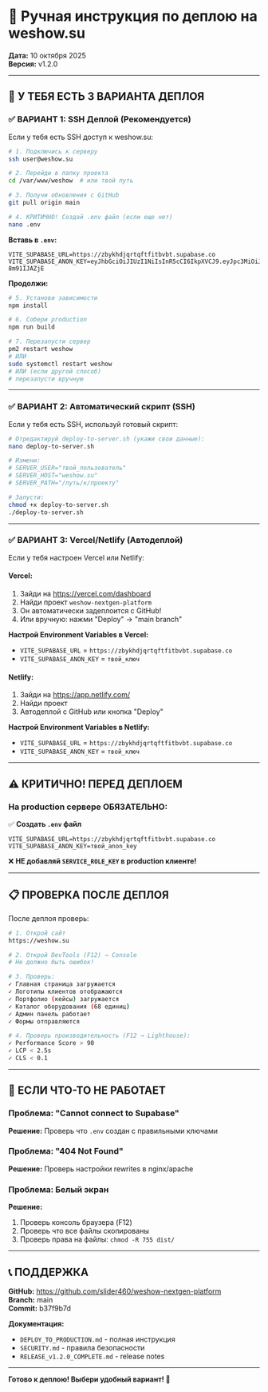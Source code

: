 # 🚀 Ручная инструкция по деплою на weshow.su

**Дата:** 10 октября 2025  
**Версия:** v1.2.0

---

## 🎯 У ТЕБЯ ЕСТЬ 3 ВАРИАНТА ДЕПЛОЯ

### ✅ ВАРИАНТ 1: SSH Деплой (Рекомендуется)

Если у тебя есть SSH доступ к weshow.su:

```bash
# 1. Подключись к серверу
ssh user@weshow.su

# 2. Перейди в папку проекта
cd /var/www/weshow  # или твой путь

# 3. Получи обновления с GitHub
git pull origin main

# 4. КРИТИЧНО! Создай .env файл (если еще нет)
nano .env
```

**Вставь в `.env`:**
```env
VITE_SUPABASE_URL=https://zbykhdjqrtqftfitbvbt.supabase.co
VITE_SUPABASE_ANON_KEY=eyJhbGciOiJIUzI1NiIsInR5cCI6IkpXVCJ9.eyJpc3MiOiJzdXBhYmFzZSIsInJlZiI6InpieWtoZGpxcnRxZnRmaXRidmJ0Iiwicm9sZSI6ImFub24iLCJpYXQiOjE3NTkxMzkzMjMsImV4cCI6MjA3NDcxNTMyM30.L9M4qQ_gkoyLj7oOwKZgyOVHoGv4JMJw-8m91IJAZjE
```

**Продолжи:**
```bash
# 5. Установи зависимости
npm install

# 6. Собери production
npm run build

# 7. Перезапусти сервер
pm2 restart weshow
# ИЛИ
sudo systemctl restart weshow
# ИЛИ (если другой способ)
# перезапусти вручную
```

---

### ✅ ВАРИАНТ 2: Автоматический скрипт (SSH)

Если у тебя есть SSH, используй готовый скрипт:

```bash
# Отредактируй deploy-to-server.sh (укажи свои данные):
nano deploy-to-server.sh

# Измени:
# SERVER_USER="твой_пользователь"
# SERVER_HOST="weshow.su"
# SERVER_PATH="/путь/к/проекту"

# Запусти:
chmod +x deploy-to-server.sh
./deploy-to-server.sh
```

---

### ✅ ВАРИАНТ 3: Vercel/Netlify (Автодеплой)

Если у тебя настроен Vercel или Netlify:

#### Vercel:
1. Зайди на https://vercel.com/dashboard
2. Найди проект `weshow-nextgen-platform`
3. Он автоматически задеплоится с GitHub!
4. Или вручную: нажми "Deploy" → "main branch"

**Настрой Environment Variables в Vercel:**
- `VITE_SUPABASE_URL` = `https://zbykhdjqrtqftfitbvbt.supabase.co`
- `VITE_SUPABASE_ANON_KEY` = `твой_ключ`

#### Netlify:
1. Зайди на https://app.netlify.com/
2. Найди проект
3. Автодеплой с GitHub или кнопка "Deploy"

**Настрой Environment Variables в Netlify:**
- `VITE_SUPABASE_URL` = `https://zbykhdjqrtqftfitbvbt.supabase.co`
- `VITE_SUPABASE_ANON_KEY` = `твой_ключ`

---

## ⚠️ КРИТИЧНО! ПЕРЕД ДЕПЛОЕМ

### На production сервере ОБЯЗАТЕЛЬНО:

✅ **Создать `.env` файл**
```env
VITE_SUPABASE_URL=https://zbykhdjqrtqftfitbvbt.supabase.co
VITE_SUPABASE_ANON_KEY=твой_anon_key
```

❌ **НЕ добавляй `SERVICE_ROLE_KEY` в production клиенте!**

---

## 📋 ПРОВЕРКА ПОСЛЕ ДЕПЛОЯ

После деплоя проверь:

```bash
# 1. Открой сайт
https://weshow.su

# 2. Открой DevTools (F12) → Console
# Не должно быть ошибок!

# 3. Проверь:
✓ Главная страница загружается
✓ Логотипы клиентов отображаются
✓ Портфолио (кейсы) загружается
✓ Каталог оборудования (68 единиц)
✓ Админ панель работает
✓ Формы отправляются

# 4. Проверь производительность (F12 → Lighthouse):
✓ Performance Score > 90
✓ LCP < 2.5s
✓ CLS < 0.1
```

---

## 🐛 ЕСЛИ ЧТО-ТО НЕ РАБОТАЕТ

### Проблема: "Cannot connect to Supabase"
**Решение:** Проверь что `.env` создан с правильными ключами

### Проблема: "404 Not Found"
**Решение:** Проверь настройки rewrites в nginx/apache

### Проблема: Белый экран
**Решение:** 
1. Проверь консоль браузера (F12)
2. Проверь что все файлы скопированы
3. Проверь права на файлы: `chmod -R 755 dist/`

---

## 📞 ПОДДЕРЖКА

**GitHub:** https://github.com/slider460/weshow-nextgen-platform  
**Branch:** main  
**Commit:** b37f9b7d

**Документация:**
- `DEPLOY_TO_PRODUCTION.md` - полная инструкция
- `SECURITY.md` - правила безопасности
- `RELEASE_v1.2.0_COMPLETE.md` - release notes

---

**Готово к деплою! Выбери удобный вариант! 🚀**

